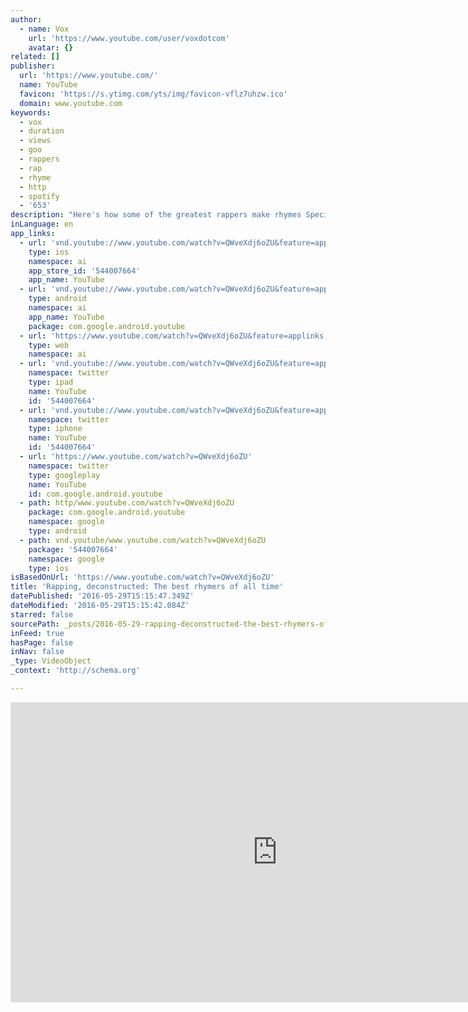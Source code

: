 ```yaml
---
author:
  - name: Vox
    url: 'https://www.youtube.com/user/voxdotcom'
    avatar: {}
related: []
publisher:
  url: 'https://www.youtube.com/'
  name: YouTube
  favicon: 'https://s.ytimg.com/yts/img/favicon-vflz7uhzw.ico'
  domain: www.youtube.com
keywords:
  - vox
  - duration
  - views
  - goo
  - rappers
  - rap
  - rhyme
  - http
  - spotify
  - '653'
description: "Here's how some of the greatest rappers make rhymes Special thanks to the research of Martin Connor who was interviewed in this piece. More of his rap analysis can be found here: http://www.rapanalysis.com/ SPOTIFY PLAYLIST: https://open.spotify.com/user/estellecaswell/playlist/5KpHR1UysAms2zssDHeSbZ Subscribe to our channel!"
inLanguage: en
app_links:
  - url: 'vnd.youtube://www.youtube.com/watch?v=QWveXdj6oZU&feature=applinks'
    type: ios
    namespace: ai
    app_store_id: '544007664'
    app_name: YouTube
  - url: 'vnd.youtube://www.youtube.com/watch?v=QWveXdj6oZU&feature=applinks'
    type: android
    namespace: ai
    app_name: YouTube
    package: com.google.android.youtube
  - url: 'https://www.youtube.com/watch?v=QWveXdj6oZU&feature=applinks'
    type: web
    namespace: ai
  - url: 'vnd.youtube://www.youtube.com/watch?v=QWveXdj6oZU&feature=applinks'
    namespace: twitter
    type: ipad
    name: YouTube
    id: '544007664'
  - url: 'vnd.youtube://www.youtube.com/watch?v=QWveXdj6oZU&feature=applinks'
    namespace: twitter
    type: iphone
    name: YouTube
    id: '544007664'
  - url: 'https://www.youtube.com/watch?v=QWveXdj6oZU'
    namespace: twitter
    type: googleplay
    name: YouTube
    id: com.google.android.youtube
  - path: http/www.youtube.com/watch?v=QWveXdj6oZU
    package: com.google.android.youtube
    namespace: google
    type: android
  - path: vnd.youtube/www.youtube.com/watch?v=QWveXdj6oZU
    package: '544007664'
    namespace: google
    type: ios
isBasedOnUrl: 'https://www.youtube.com/watch?v=QWveXdj6oZU'
title: 'Rapping, deconstructed: The best rhymers of all time'
datePublished: '2016-05-29T15:15:47.349Z'
dateModified: '2016-05-29T15:15:42.084Z'
starred: false
sourcePath: _posts/2016-05-29-rapping-deconstructed-the-best-rhymers-of-all-time.md
inFeed: true
hasPage: false
inNav: false
_type: VideoObject
_context: 'http://schema.org'

---
```

<iframe src="https://cdn.embedly.com/widgets/media.html?src=https%3A%2F%2Fwww.youtube.com%2Fembed%2FQWveXdj6oZU%3Ffeature%3Doembed&amp;url=http%3A%2F%2Fwww.youtube.com%2Fwatch%3Fv%3DQWveXdj6oZU&amp;image=https%3A%2F%2Fi.ytimg.com%2Fvi%2FQWveXdj6oZU%2Fhqdefault.jpg&amp;key=b7d04c9b404c499eba89ee7072e1c4f7&amp;type=text%2Fhtml&amp;schema=youtube" width="854" height="480" scrolling="no" frameborder="0" allowfullscreen="" style=""></iframe>